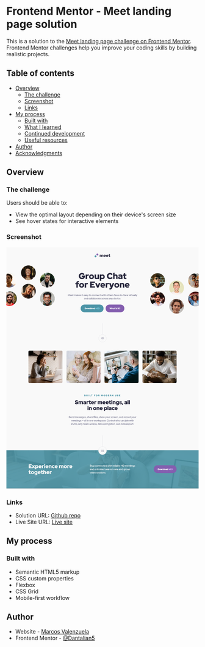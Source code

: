 # Frontend Mentor - Meet landing page solution

This is a solution to the [Meet landing page challenge on Frontend Mentor](https://www.frontendmentor.io/challenges/meet-landing-page-rbTDS6OUR). Frontend Mentor challenges help you improve your coding skills by building realistic projects. 

## Table of contents

- [Overview](#overview)
  - [The challenge](#the-challenge)
  - [Screenshot](#screenshot)
  - [Links](#links)
- [My process](#my-process)
  - [Built with](#built-with)
  - [What I learned](#what-i-learned)
  - [Continued development](#continued-development)
  - [Useful resources](#useful-resources)
- [Author](#author)
- [Acknowledgments](#acknowledgments)
## Overview

### The challenge

Users should be able to:

- View the optimal layout depending on their device's screen size
- See hover states for interactive elements

### Screenshot

![](./screenshot.jpg)

### Links

- Solution URL: [Github repo](https://github.com/Dantalian5/meet-landing-page.git)
- Live Site URL: [Live site](https://dantalian5.github.io/meet-landing-page/)

## My process

### Built with

- Semantic HTML5 markup
- CSS custom properties
- Flexbox
- CSS Grid
- Mobile-first workflow


## Author

- Website - [Marcos Valenzuela]()
- Frontend Mentor - [@Dantalian5](https://www.frontendmentor.io/profile/Dantalian5)
